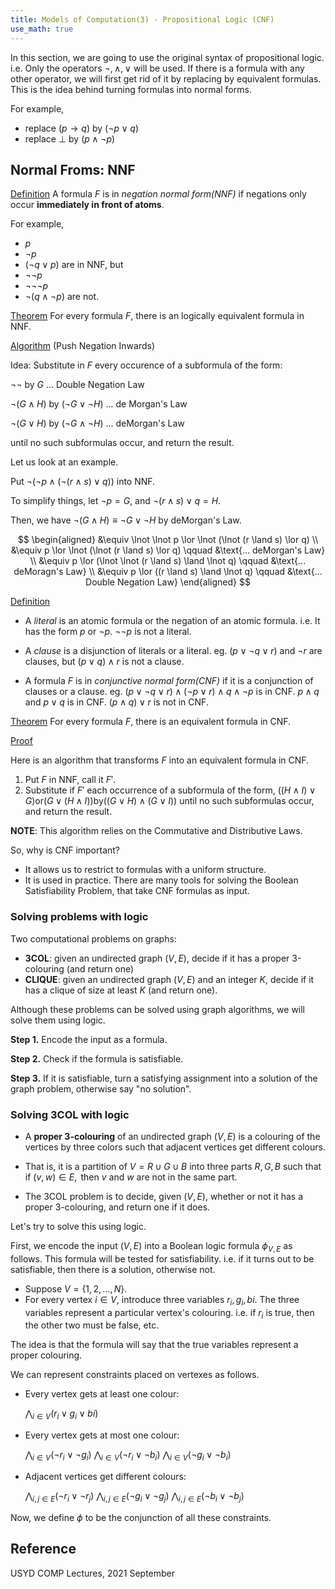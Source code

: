 ```yaml
---
title: Models of Computation(3) - Propositional Logic (CNF)
use_math: true
---
```


In this section, we are going to use the original syntax of propositional logic.
i.e. Only the operators $\lnot, \land, \lor$ will be used. If there is a formula with any other operator, we will first get rid of it by replacing by equivalent formulas. This is the idea behind turning formulas into normal forms.

For example,

- replace $(p \rightarrow q) \text{ by } (\lnot p \lor q)$
- replace $\bot \text{ by } (p \land \lnot p)$

## Normal Froms: NNF

<u>Definition</u>
A formula $F$ is in *negation normal form(NNF)* if negations only occur **immediately in front of atoms**.

For example,

- $p$
- $\lnot p$
- $(\lnot q \lor p)$
are in NNF, but
- $\lnot \lnot p$
- $\lnot \lnot \lnot p$
- $\lnot(q \land \lnot p)$
are not.

<u>Theorem</u>
For every formula $F$, there is an logically equivalent formula in NNF.

<u>Algorithm</u> (Push Negation Inwards)

Idea: Substitute in $F$ every occurence of a subformula of the form:

$\lnot \lnot \text{ by } G$ ... Double Negation Law

$\lnot(G \land H) \text{ by } (\lnot G \lor \lnot H)$ ... de Morgan's Law

$\lnot(G \lor H) \text{ by } (\lnot G \land \lnot H)$ ... deMorgan's Law

until no such subformulas occur, and return the result.

Let us look at an example.

Put $\lnot(\lnot p \land (\lnot(r \land s) \lor q))$ into NNF.

To simplify things, let $\lnot p = G$, and $\lnot (r \land s) \lor q = H$.

Then, we have $\lnot (G \land H) \equiv \lnot G \lor \lnot H$ by deMorgan's Law.

$$
\begin{aligned}
&\equiv \lnot \lnot p \lor \lnot (\lnot (r \land s) \lor q) \\
&\equiv p \lor \lnot (\lnot (r \land s) \lor q) \qquad &\text{... deMorgan's Law} \\
&\equiv p \lor (\lnot \lnot (r \land s) \land \lnot q) \qquad &\text{... deMoragn's Law} \\
&\equiv p \lor ((r \land s) \land \lnot q) \qquad &\text{... Double Negation Law}
\end{aligned}
$$

<u>Definition</u>

- A *literal* is an atomic formula or the negation of an atomic formula.
i.e. It has the form $p \text{ or } \lnot p$. $\lnot \lnot p$ is not a literal.

- A *clause* is a disjunction of literals or a literal.
eg. $(p \lor \lnot q \lor r) \text{ and } \lnot r$ are clauses, but $(p \lor q) \land r$ is not a clause.

- A formula $F$ is in *conjunctive normal form(CNF)* if it is a conjunction of clauses or a clause.
eg. $(p \lor \lnot q \lor r) \land (\lnot p \lor r) \land q \land \lnot p$ is in CNF.
$p \land q \text{ and } p \lor q$ is in CNF.
$(p \land q) \lor r$ is not in CNF. 

<u>Theorem</u>
For every formula $F$, there is an equivalent formula in CNF.

<u>Proof</u>

Here is an algorithm that transforms $F$ into an equivalent formula in CNF.

1. Put $F$ in NNF, call it $F'$.
2. Substitute if $F'$ each occurrence of a subformula of the form,
$((H \land I) \lor G) \text{or} (G \lor (H \land I)) \text{by} ((G \lor H) \land (G \lor I))$ until no such subformulas occur, and return the result.

**NOTE**: This algorithm relies on the Commutative and Distributive Laws.

So, why is CNF important?

- It allows us to restrict to formulas with a uniform structure.
- It is used in practice. There are many tools for solving the Boolean Satisfiability Problem, that take CNF formulas as input.

### Solving problems with logic

Two computational problems on graphs:

- **3COL**: given an undirected graph $(V, E)$, decide if it has a proper 3-colouring (and return one)
- **CLIQUE**: given an undirected graph $(V, E)$ and an integer $K$, decide if it has a clique of size at least $K$ (and return one).

Although these problems can be solved using graph algorithms, we will solve them using logic.

**Step 1.** Encode the input as a formula.

**Step 2.** Check if the formula is satisfiable.

**Step 3.** If it is satisfiable, turn a satisfying assignment into a solution of the graph problem, otherwise say "no solution".

### Solving 3COL with logic

- A **proper 3-colouring** of an undirected graph $(V, E)$ is a colouring of the vertices by three colors such that adjacent vertices get different colours.

- That is, it is a partition of $V = R \cup G \cup B$ into three parts $R, G, B$ such that if $(v, w) \in E, \text{ then } v \text{ and } w$ are not in the same part.

- The 3COL problem is to decide, given $(V, E)$, whether or not it has a proper 3-colouring, and return one if it does.

Let's try to solve this using logic.

First, we encode the input $(V, E)$ into a Boolean logic formula $\phi_{V, E}$ as follows. This formula will be tested for satisfiability. i.e. if it turns out to be satisfiable, then there is a solution, otherwise not.

- Suppose $V = \{1, 2, \ldots , N\}$.
- For every vertex $i \in V$, introduce three variables $r_{i}, g_{i}, b{i}$.
The three variables represent a particular vertex's colouring. i.e. if $r_{i}$ is true, then the other two must be false, etc.

The idea is that the formula will say that the true variables represent a proper colouring.

We can represent constraints placed on vertexes as follows.

- Every vertex gets at least one colour:

    $\bigwedge_{i \in V}(r_{i} \lor g_{i} \lor b{i})$

- Every vertex gets at most one colour:

    $\bigwedge_{i \in V}(\lnot r_{i} \lor \lnot g_{i})$
    $\bigwedge_{i \in V}(\lnot r_{i} \lor \lnot b_{i})$
    $\bigwedge_{i \in V}(\lnot g_{i} \lor \lnot b_{i})$

- Adjacent vertices get different colours:

    $\bigwedge_{i, j \in E}(\lnot r_{i} \lor \lnot r_{j})$
    $\bigwedge_{i, j \in E}(\lnot g_{i} \lor \lnot g_{j})$
    $\bigwedge_{i, j \in E}(\lnot b_{i} \lor \lnot b_{j})$

Now, we define $\phi$ to be the conjunction of all these constraints.

## Reference

USYD COMP Lectures, 2021 September
